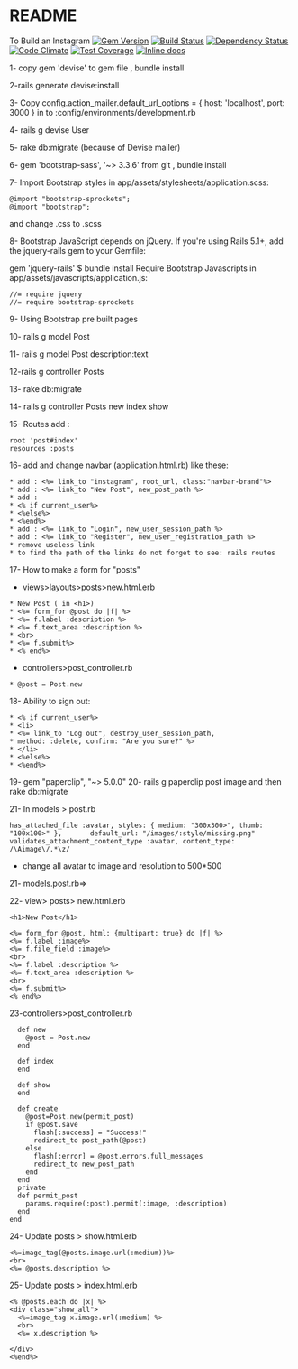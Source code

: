 
# README

To Build an Instagram
[![Gem Version](https://img.shields.io/gem/v/guard.svg?style=flat)](https://rubygems.org/gems/guard) [![Build Status](https://travis-ci.org/guard/guard.svg?branch=master)](https://travis-ci.org/guard/guard) [![Dependency Status](https://gemnasium.com/guard/guard.svg)](https://gemnasium.com/guard/guard) [![Code Climate](https://codeclimate.com/github/guard/guard/badges/gpa.svg)](https://codeclimate.com/github/guard/guard) [![Test Coverage](https://codeclimate.com/github/guard/guard/badges/coverage.svg)](https://codeclimate.com/github/guard/guard) [![Inline docs](http://inch-ci.org/github/guard/guard.svg)](http://inch-ci.org/github/guard/guard)

1- copy gem 'devise' to gem file , bundle install

2-rails generate devise:install

3- Copy config.action_mailer.default_url_options = { host: 'localhost', port: 3000 } in to :config/environments/development.rb

4- rails g devise User

5- rake db:migrate (because of Devise mailer)

6- gem 'bootstrap-sass', '~> 3.3.6'  from git , bundle install

7- Import Bootstrap styles in app/assets/stylesheets/application.scss:
```
@import "bootstrap-sprockets";
@import "bootstrap";

```
 and change .css to .scss

 8- Bootstrap JavaScript depends on jQuery. If you're using Rails 5.1+, add the jquery-rails gem to your Gemfile:

gem 'jquery-rails'
$ bundle install
Require Bootstrap Javascripts in app/assets/javascripts/application.js:

```
//= require jquery
//= require bootstrap-sprockets
```

9- Using Bootstrap pre built pages

10- rails g model Post

11- rails g model Post description:text

12-rails g controller Posts

13- rake db:migrate

14- rails g controller Posts new index show

15- Routes add :
```
root 'post#index'
resources :posts
```
16- add and change navbar (application.html.rb) like these:
```
* add : <%= link_to "instagram", root_url, class:"navbar-brand"%>
* add : <%= link_to "New Post", new_post_path %>
* add :
* <% if current_user%>
* <%else%>
* <%end%>
* add : <%= link_to "Login", new_user_session_path %>
* add : <%= link_to "Register", new_user_registration_path %>
* remove useless link
* to find the path of the links do not forget to see: rails routes
```
17- How to make a form for "posts"
* views>layouts>posts>new.html.erb
```
* New Post ( in <h1>)
* <%= form_for @post do |f| %>
* <%= f.label :description %>
* <%= f.text_area :description %>
* <br>
* <%= f.submit%>
* <% end%>
```
* controllers>post_controller.rb
```
* @post = Post.new
```
18- Ability to sign out:
```
* <% if current_user%>
* <li>
* <%= link_to "Log out", destroy_user_session_path,
* method: :delete, confirm: "Are you sure?" %>
* </li>
* <%else%>
* <%end%>
```
19- gem "paperclip", "~> 5.0.0"
20- rails g paperclip post image  and then rake db:migrate

21- In models > post.rb

```
has_attached_file :avatar, styles: { medium: "300x300>", thumb: "100x100>" },       default_url: "/images/:style/missing.png"
validates_attachment_content_type :avatar, content_type: /\Aimage\/.*\z/
```
* change all avatar to image and resolution to 500*500

21- models.post.rb=>

22- view> posts> new.html.erb

```
<h1>New Post</h1>

<%= form_for @post, html: {multipart: true} do |f| %>
<%= f.label :image%>
<%= f.file_field :image%>
<br>
<%= f.label :description %>
<%= f.text_area :description %>
<br>
<%= f.submit%>
<% end%>
```
23-controllers>post_controller.rb

```
  def new
    @post = Post.new
  end

  def index
  end

  def show
  end

  def create
    @post=Post.new(permit_post)
    if @post.save
      flash[:success] = "Success!"
      redirect_to post_path(@post)
    else
      flash[:error] = @post.errors.full_messages
      redirect_to new_post_path
    end
  end
  private
  def permit_post
    params.require(:post).permit(:image, :description)
  end
end
```
24- Update posts > show.html.erb

```
<%=image_tag(@posts.image.url(:medium))%>
<br>
<%= @posts.description %>

```
25- Update posts > index.html.erb

```
<% @posts.each do |x| %>
<div class="show_all">
  <%=image_tag x.image.url(:medium) %>
  <br>
  <%= x.description %>
  
</div>
<%end%>

```
